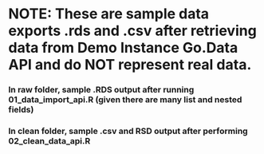 # NOTE: These are sample data exports .rds and .csv after retrieving data from Demo Instance Go.Data API and do NOT represent real data.

### In raw folder, sample .RDS output after running 01_data_import_api.R (given there are many list and nested fields) 
### In clean folder, sample .csv and RSD output after performing 02_clean_data_api.R
